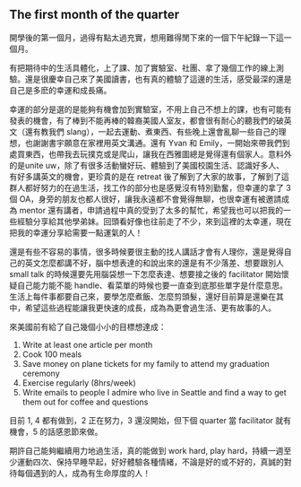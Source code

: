 ## The first month of the quarter

開學後的第一個月，過得有點太過充實，想用難得閒下來的一個下午紀錄一下這一個月。

有把期待中的生活具體化，上了課、加了實驗室、社團、拿了幾個工作的線上測驗。還是很慶幸自己來了美國讀書，也有真的體驗了這邊的生活，感受最深的還是自己是多麽的幸運和成長痛。

幸運的部分是選的是能夠有機會加到實驗室，不用上自己不想上的課，也有可能有發表的機會，有了棒到不能再棒的韓裔美國人室友，都會很有耐心的聽我們的破英文（還有教我們 slang），一起去運動、煮東西、有些晚上還會亂聊一些自己的理想，也謝謝書宇願意在家裡用英文溝通。還有 Yvan 和 Emily，一開始來帶我們到處買東西，也帶我去玩撲克或是爬山，讓我在西雅圖總是覺得還有個家人。意料外的是unite uw，除了有很多活動蠻好玩、體驗到了美國校園生活、認識好多人、有好多講英文的機會，更珍貴的是在 retreat 後了解到了大家的故事，了解到了這群人都好努力的在過生活，找工作的部分也是感覺沒有特別勤奮，但幸運的拿了 3 個 OA，身旁的朋友也都人很好，讓我永遠都不會覺得無聊，也很幸運有被邀請成為 mentor 還有講者，申請過程中真的受到了太多的幫忙，希望我也可以把我的一些經驗分享給其他學弟妹。回頭看好像也往前走了不少，來到這裡的太幸運，現在把我的幸運分享給需要一點運氣的人！

還是有些不容易的事情，很多時候要很主動的找人講話才會有人理你，還是覺得自己的英文怎麼都講不好，腦中想表達的和說出來的還是有不少落差、想要跟別人 small talk 的時候還要先用腦袋想一下怎麼表達、想要接之後的 facilitator 開始懷疑自己能力能不能 handle、看菜單的時候也要一直查到底那些單字是什麼意思。生活上每件事都要自己來，要學怎麼煮飯、怎麼剪頭髮，還好目前算是還樂在其中，希望這些過程能讓我更快速的成長，成為為更會過生活、更有故事的人。

來美國前有給了自己幾個小小的目標想達成：

1. Write at least one article per month
2. Cook 100 meals
3. Save money on plane tickets for my family to attend my graduation ceremony
4. Exercise regularly (8hrs/week)
5. Write emails to people I admire who live in Seattle and find a way to get them out for coffee and questions

目前 1, 4 都有做到，2 正在努力，3 還沒開始，但下個 quarter 當 facilitator 就有機會，5 的話感恩節來做。

期許自己能夠繼續用力地過生活，真的能做到 work hard, play hard，持續一週至少運動四次、保持早睡早起，好好體驗各種情緒，不論是好的或不好的，真誠的對待每個遇到的人，成為有生命厚度的人！